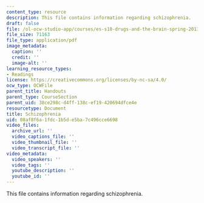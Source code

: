```yaml
---
content_type: resource
description: This file contains information regarding schizophrenia.
draft: false
file: /ol-ocw-studio-app/courses/es-s10-drugs-and-the-brain-spring-2013/08af8f6a1fdc1b5de5ba7c496cce6698_MITES_S10S13_schizowk9.pdf
file_size: 71163
file_type: application/pdf
image_metadata:
  caption: ''
  credit: ''
  image-alt: ''
learning_resource_types:
- Readings
license: https://creativecommons.org/licenses/by-nc-sa/4.0/
ocw_type: OCWFile
parent_title: Handouts
parent_type: CourseSection
parent_uid: 38ce298c-d4ff-138c-ef19-420694dfce4e
resourcetype: Document
title: Schizophrenia
uid: 08af8f6a-1fdc-1b5d-e5ba-7c496cce6698
video_files:
  archive_url: ''
  video_captions_file: ''
  video_thumbnail_file: ''
  video_transcript_file: ''
video_metadata:
  video_speakers: ''
  video_tags: ''
  youtube_description: ''
  youtube_id: ''
---
```

This file contains information regarding schizophrenia.
